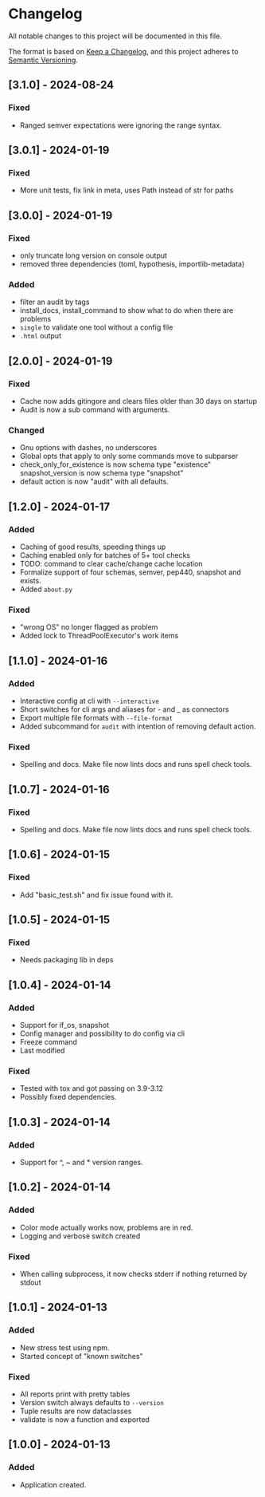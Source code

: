 # Changelog

All notable changes to this project will be documented in this file.

The format is based on [Keep a Changelog](https://keepachangelog.com/en/1.0.0/),
and this project adheres to [Semantic Versioning](https://semver.org/spec/v2.0.0.html).

## [3.1.0] - 2024-08-24

### Fixed
- Ranged semver expectations were ignoring the range syntax.

## [3.0.1] - 2024-01-19

### Fixed
- More unit tests, fix link in meta, uses Path instead of str for paths

## [3.0.0] - 2024-01-19

### Fixed
- only truncate long version on console output
- removed three dependencies (toml, hypothesis, importlib-metadata)

### Added
- filter an audit by tags
- install_docs, install_command to show what to do when there are problems
- `single` to validate one tool without a config file
- `.html` output

## [2.0.0] - 2024-01-19

### Fixed
- Cache now adds gitingore and clears files older than 30 days on startup
- Audit is now a sub command with arguments.

### Changed
- Gnu options with dashes, no underscores 
- Global opts that apply to only some commands move to subparser
- check_only_for_existence is now schema type "existence" snapshot_version is now schema type "snapshot"
- default action is now "audit" with all defaults.

## [1.2.0] - 2024-01-17

### Added
- Caching of good results, speeding things up
- Caching enabled only for batches of 5+ tool checks
- TODO: command to clear cache/change cache location
- Formalize support of four schemas, semver, pep440, snapshot and exists.
- Added `about.py`

### Fixed
- "wrong OS" no longer flagged as problem
- Added lock to ThreadPoolExecutor's work items

## [1.1.0] - 2024-01-16

### Added
- Interactive config at cli with `--interactive`
- Short switches for cli args and aliases for - and _ as connectors
- Export multiple file formats with `--file-format`
- Added subcommand for `audit` with intention of removing default action.

### Fixed
- Spelling and docs. Make file now lints docs and runs spell check tools.

## [1.0.7] - 2024-01-16

### Fixed
- Spelling and docs. Make file now lints docs and runs spell check tools.


## [1.0.6] - 2024-01-15

### Fixed
- Add "basic_test.sh" and fix issue found with it.


## [1.0.5] - 2024-01-15

### Fixed
- Needs packaging lib in deps

## [1.0.4] - 2024-01-14

### Added
- Support for if_os, snapshot
- Config manager and possibility to do config via cli
- Freeze command
- Last modified

### Fixed
- Tested with tox and got passing on 3.9-3.12
- Possibly fixed dependencies.

## [1.0.3] - 2024-01-14

### Added
- Support for ^, ~ and * version ranges.

## [1.0.2] - 2024-01-14

### Added
- Color mode actually works now, problems are in red.
- Logging and verbose switch created

### Fixed
- When calling subprocess, it now checks stderr if nothing returned by stdout


## [1.0.1] - 2024-01-13

### Added
- New stress test using npm.
- Started concept of "known switches"

### Fixed

- All reports print with pretty tables
- Version switch always defaults to `--version`
- Tuple results are now dataclasses
- validate is now a function and exported

## [1.0.0] - 2024-01-13

### Added

- Application created.

